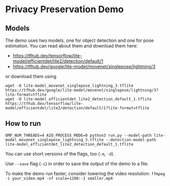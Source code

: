 # Privacy Preservation Demo

## Models

The demo uses two models, one for object detection and one for pose estimation. You can read about them and download them here:
- https://tfhub.dev/tensorflow/lite-model/efficientdet/lite2/detection/default/1
- https://tfhub.dev/google/lite-model/movenet/singlepose/lightning/3

or download them using
```
wget -O lite-model_movenet_singlepose_lightning_3.tflite https://tfhub.dev/google/lite-model/movenet/singlepose/lightning/3?lite-format=tflite
wget -O lite-model_efficientdet_lite2_detection_default_1.tflite https://tfhub.dev/tensorflow/lite-model/efficientdet/lite2/detection/default/1?lite-format=tflite
```

## How to run
`OMP_NUM_THREADS=4 AIO_PROCESS_MODE=0 python3 run.py --model-path lite-model_movenet_singlepose_lightning_3.tflite --detection-model-path lite-model_efficientdet_lite2_detection_default_1.tflite`

You can use short versions of the flags, too (`-m`, `-d`).

Use `--save` flag (`-s`) in order to save the output of the demo to a file.

To make the demo run faster, consider lowering the video resolution:
`ffmpeg -i your_video.mp4 -vf scale=1280:-1 smaller.mp4`